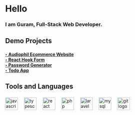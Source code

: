 <h1 align="left">Hello </h1>

###

<h3 align="left">I am Guram, Full-Stack Web Developer.</h3>

###

<h2 align="left">Demo Projects</h2>

###

<h4 align="left">
  <a href="https://github.com/gmukeria/audiophile-ecommerce-website"> ‣ Audiophil Ecommerce Website </a><br>
  <a href="https://github.com/gmukeria/reactHookForm"> ‣ React Hook Form </a><br>
  <a href="https://github.com/gmukeria/password-generator">‣ Password Generator </a><br>
  <a href="https://github.com/gmukeria/todo-app">‣ Todo App </a>
</h4>

###

<h2 align="left">Tools and Languages</h2>

###

<div align="left">
  <img src="https://cdn.jsdelivr.net/gh/devicons/devicon/icons/javascript/javascript-original.svg" height="40" alt="javascript logo"  />
  <img width="12" />
  <img src="https://cdn.jsdelivr.net/gh/devicons/devicon/icons/typescript/typescript-original.svg" height="40" alt="typescript logo"  />
  <img width="12" />
  <img src="https://cdn.jsdelivr.net/gh/devicons/devicon/icons/react/react-original.svg" height="40" alt="react logo"  />
  <img width="12" />
  <img src="https://cdn.jsdelivr.net/gh/devicons/devicon/icons/php/php-original.svg" height="40" alt="php logo"  />
  <img width="12" />
  <img src="https://cdn.jsdelivr.net/gh/devicons/devicon/icons/laravel/laravel-plain.svg" height="40" alt="laravel logo"  />
  <img width="12" />
  <img src="https://cdn.jsdelivr.net/gh/devicons/devicon/icons/mysql/mysql-original.svg" height="40" alt="mysql logo"  />
  <img width="12" />
  <img src="https://cdn.jsdelivr.net/gh/devicons/devicon/icons/git/git-original.svg" height="40" alt="git logo"  />
</div>

###
